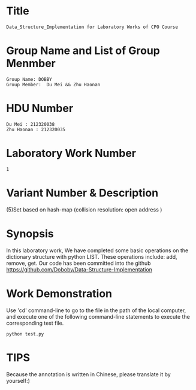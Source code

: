  
# Title  
	Data_Structure_Implementation for Laboratory Works of CPO Course    
	
# Group Name and List of Group Menmber      
	Group Name: DOBBY
	Group Member:  Du Mei && Zhu Haonan   
  
# HDU Number
  	Du Mei : 212320038
  	Zhu Haonan : 212320035

# Laboratory Work Number    
	1    
	
# Variant Number & Description   
(5)Set based on hash-map (collision resolution: open address )
  
# Synopsis
In this laboratory work, We have completed some basic operations on the dictionary structure with python LIST. These operations include: add, remove, get.
Our code has been committed into the github https://github.com/Doboby/Data-Structure-Implementation

# Work Demonstration
Use 'cd' command-line to go to the file in the path of the local computer, and execute one of the following command-line statements to execute the corresponding test file.  
 
	python test.py  

# TIPS
Because the annotation is written in Chinese, please translate it by yourself:)
